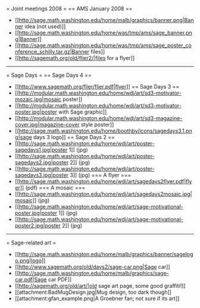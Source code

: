 = Joint meetings 2008 =
== AMS January 2008 ==
 * [[http://sage.math.washington.edu/home/malb/graphics/banner.png|Banner idea (not used)]]
 * [[http://sage.math.washington.edu/home/was/tmp/ams/sage_banner.png|Banner]]
 * [[http://sage.math.washington.edu/home/was/tmp/ams/sage_poster_conference_schilly.tar.gz|Banner files]]
 * [[http://sagemath.org/old/flier2/|files for a flyer]]
----
= Sage Days =
== Sage Days 4 ==
 * [[http://www.sagemath.org/flier/flier.pdf|flyer]]
== Sage Days 3 ==
 * [[http://modular.math.washington.edu/home/wdj/art/sd3-motivator-mozaic.jpg|mosaic poster]]
 * [[http://modular.math.washington.edu/home/wdj/art/sd3-motivator-poster.jpg|poster with Sage graphic]]
 * [[http://modular.math.washington.edu/home/wdj/art/sd3-magazine-cover.jpg|magazine-cover style poster]]
 * [[http://sage.math.washington.edu/home/boothby/icons/sagedays3.1.png|sage days 3 logo]]
== Sage Days 2 ==
 * [[http://sage.math.washington.edu/home/wdj/art/poster-sagedays1.jpg|poster 1]] (jpg)
 * [[http://sage.math.washington.edu/home/wdj/art/poster-sagedays2.jpg|poster 2]] (jpg)
 * [[http://sage.math.washington.edu/home/wdj/art/poster-sagedays3.jpg|poster 3]] (jpg)
=== A flyer ===
 * [[http://sage.math.washington.edu/home/wdj/art/sagedays2flyer.pdf|flyer]]  (pdf)
=== A mosaic ===
 * [[http://sage.math.washington.edu/home/wdj/art/sagedays2mosaic.jpg|mosaic]] (jpg)
 * [[http://sage.math.washington.edu/home/wdj/art/sage-motivational-poster.jpg|poster 1]] (jpg)
 * [[http://sage.math.washington.edu/home/wdj/art/sage-motivational-poster2.jpg|poster 2]] (jpg)
----
= Sage-related art =
 * [[http://sage.math.washington.edu/home/malb/graphics/banner/sagelogo.png|logo]]
 * [[http://www.sagemath.org/old/days2/sage-car.png|Sage car]]
 * [[http://sage.math.washington.edu/home/malb/graphics/sage-car.pdf|Sage car PDF]]
 * [[http://sagemath.org/old/art/|old sage art page, some good graffiti!]]
 * [[attachment:BadMugDesign.jpg|Mug design, too dark though]]
 * [[attachment:gfan_example.png|A Groebner fan; not sure if its art]]
